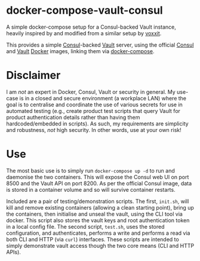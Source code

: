 # docker-compose-vault-consul

A simple docker-compose setup for a Consul-backed Vault instance, heavily inspired by and modified from a similar setup by [voxxit](https://gist.github.com/voxxit/dd6f95398c1bdc9f1038).

This provides a simple [Consul](https://www.consul.io/)-backed [Vault](https://www.vaultproject.io/) server, using the official [Consul](https://hub.docker.com/_/consul/) and [Vault](https://hub.docker.com/_/vault/) [Docker](https://www.docker.com/) images, linking them via [docker-compose](https://www.docker.com/products/docker-compose).

# Disclaimer

I am _not_ an expert in Docker, Consul, Vault or security in general. My use-case is in a closed and secure environment (a workplace LAN) where the goal is to centralise and coordinate the use of various secrets for use in automated testing (e.g., create product test scripts that query Vault for product authentication details rather than having them hardcoded/embedded in scripts). As such, my requirements are simplicity and robustness, _not_ high security. In other words, use at your own risk!

# Use

The most basic use is to simply run `docker-compose up -d` to run and daemonise the two containers. This will expose the Consul web UI on port 8500 and the Vault API on port 8200. As per the official Consul image, data is stored in a container volume and so will survive container restarts.

Included are a pair of testing/demonstration scripts. The first, `init.sh`, will kill and remove existing containers (allowing a clean starting point), bring up the containers, then initialise and unseal the vault, using the CLI tool via docker. This script also stores the vault keys and root authentication token in a local config file. The second script, `test.sh`, uses the stored configuration, and authenticates, performs a write and performs a read via both CLI and HTTP (via `curl`) interfaces. These scripts are intended to simply demonstrate vault access though the two core means (CLI and HTTP APIs).

